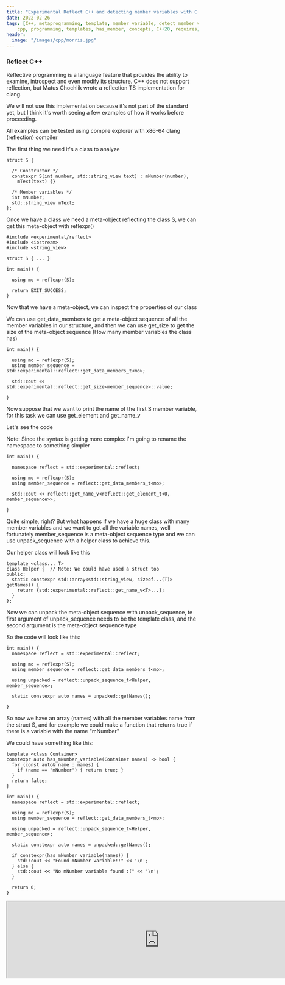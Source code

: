 ```yaml
---
title: "Experimental Reflect C++ and detecting member variables with C++20"
date: 2022-02-26
tags: [C++, metaprogramming, template, member variable, detect member variable,
	cpp, programming, templates, has_member, concepts, C++20, requires]
header:
  image: "/images/cpp/morris.jpg"
---
```



### Reflect C++

Reflective programming is a language feature that provides the ability to
examine, introspect and even modify its structure. C++ does not
support reflection, but Matus Chochlik wrote a reflection TS implementation for clang. 

We will not use this implementation because it's not part of the standard yet, 
but I think it's worth seeing a few examples of how it works before proceeding.


All examples can be tested using compile explorer with x86-64 clang (reflection)
compiler 


The first thing we need it's a class to analyze
```
struct S {
  
  /* Constructor */
  constexpr S(int number, std::string_view text) : mNumber(number), 
    mText(text) {}

  /* Member variables */
  int mNumber;
  std::string_view mText;  
};
```


Once we have a class we need a meta-object reflecting the class S, we can get
this meta-object with reflexpr()

```
#include <experimental/reflect>
#include <iostream>
#include <string_view>

struct S { ... }

int main() {
  
  using mo = reflexpr(S);  

  return EXIT_SUCCESS;
}

```

Now that we have a meta-object, we can inspect the properties of our class

We can use get_data_members to get a meta-object sequence of all 
the member variables in our structure, and then we can use get_size to get
the size of the meta-object sequence (How many member variables the class has)

```
int main() {

  using mo = reflexpr(S);
  using member_sequence = std::experimental::reflect::get_data_members_t<mo>;

  std::cout << std::experimental::reflect::get_size<member_sequence>::value;

}
```

Now suppose that we want to print the name of the first S member variable, for this
task we can use get_element and get_name_v

Let's see the code

Note: Since the syntax is getting more complex I'm going to rename the namespace
to something simpler

```
int main() {

  namespace reflect = std::experimental::reflect;

  using mo = reflexpr(S);
  using member_sequence = reflect::get_data_members_t<mo>;

  std::cout << reflect::get_name_v<reflect::get_element_t<0, member_sequence>>;

}
```

Quite simple, right? But what happens if we have a huge class with many member variables
and we want to get all the variable names, well fortunately member_sequence is 
a meta-object sequence type and we can use unpack_sequence with a helper class
to achieve this.

Our helper class will look like this


```
template <class... T>
class Helper {  // Note: We could have used a struct too
public:
  static constexpr std::array<std::string_view, sizeof...(T)> getNames() {
    return {std::experimental::reflect::get_name_v<T>...};
  }
};
```

Now we can unpack the meta-object sequence with unpack_sequence, 
te first argument of unpack_sequence needs to be the template class, and the
second argument is the meta-object sequence type

So the code will look like this:

```
int main() {
  namespace reflect = std::experimental::reflect;

  using mo = reflexpr(S);
  using member_sequence = reflect::get_data_members_t<mo>;
   
  using unpacked = reflect::unpack_sequence_t<Helper, member_sequence>;

  static constexpr auto names = unpacked::getNames();

}
```

So now we have an array (names) with all the member variables name from the 
struct S, and for example we could make a function that returns true if 
there is a variable with the name "mNumber"

We could have something like this:

```
template <class Container>
constexpr auto has_mNumber_variable(Container names) -> bool {
  for (const auto& name : names) {
    if (name == "mNumber") { return true; }
  }
  return false;
}

int main() {
  namespace reflect = std::experimental::reflect;

  using mo = reflexpr(S);
  using member_sequence = reflect::get_data_members_t<mo>;
   
  using unpacked = reflect::unpack_sequence_t<Helper, member_sequence>;

  static constexpr auto names = unpacked::getNames();

  if constexpr(has_mNumber_variable(names)) { 
    std::cout << "Found mNumber variable!!" << '\n';
  } else {
    std::cout << "No mNumber variable found :(" << '\n';
  }
  
  return 0;
}
```



<iframe width="800px" height="200px" src="https://godbolt.org/e#z:OYLghAFBqRAWIDGB7AJgUwKKoJYBdkAnAGhxAgDMcAbdAOwEMBbdEAcgEY3iLk68Ayoga0QHABw8%2BeAKoBndAAUAHuwAM3AFZji1BnVCIApACYAQqbPEFtRHhx9y9VAGFk1AK5M6IEwDZiZwAZHDp0ADkvACN0QhAAFgBmYgAHZDl8Bzo3T29fALSM%2Bz4QsMimGLik63RbYroBPAZCPByvH38auqzG5rxSiOjYhOS5Jpa2vM6xvoHyypGASmtkD0JEVjZTRNDETwwAaiNEl3RlFNicFn4RAHpCdAo648wjNQBBbd399COTscIoWAAH0AG44dAAdxeb0%2BJh2dD2HkOxxczUIDAAnjCPl9ET8/i4HAD0MwcZ8PgCPHYDgIjgB2Cy4j4HA63ABUBzcdCpdiIB3Zt1hrJQPLwZxShFpEFCeAOdCGJAOY1QIBAAKBYIhkIO4uUeEWBxAByY81iEAVFViy2FrJNABUzngIHqDQyLPSACKw22isYSqUMDwEA4UDyI%2BoQQ1%2BuUAWheB1ByBwqHdRi9PpZbM5AFl0FapaDmjgGFFaHIBUKs7KTWbCMcme9WSq1RqDFqoQ6nQ2fRnEo3YRyDgAJWoXKXipgpPTig57BhyCu8KXhlIMRAAayBJvQTVjyCimnQNIUAEcPPQNpXYZPpwxZ6j54uAHSvg728lPiuj6jjtMfFIPDLHBEBAW0ZnsRA5z4f1zilFsQHRLFUQQtsQXBKFiGVHAAC90GQChX2fCB7UWBNgF3cJmHQOQo3/Js7QePA1jod0EIlS5riaag1QeJ5jzwNUKLwYFGBYMFUQ/RJMCI9NvX7W05N7eSBw%2BIdHSnGdfjDCMsl1OB7wOJiWIrPBCAvA4cAoSy5SoOhUArUwTFNRUnMs1i8DgX5anzeg8DkW0DgI5VkBYaCblCWJWUFG98zvB8Ti/LlpAYSL62k2EYwDA4gxDAy5GBFyCzBYtS1oCBuSaNL5WouRDXjaSDiiZB3Ho1llwOCAYxy4NkFMPwarC40xJow100bO1LOsi1qL%2BeTPSOExnLrJyxsZIzdxY3VzPQBsGW9LMlKzYzCFYigRAUHtcQzZl3hrJhUroOjxszBiRrkNcrz4uo5uVPBVRADjAS4kReMeZ4FNu1lbQ8DIDBNZBfu%2BgMIAEMjIYY2HtxYYqzwvRFfmOBbkbsITd2BVB7wYQr80qAq8FRJg%2BoyjGYbh4ADlXdcN3QVMiY2/jSZALnN2BPHL3QYEGZOH9xywnHKjF9BzwlmFWazCCQPC2DJR6kN3t%2BkWeYB4SqJYWj0dUhirO1vVJXgBdCrrErATK9AZvNxY1omu0EJQYNCVRRaTAAMVWeza0VRNSrLdAwHjsA3NRIOwC2ABWFw6FTq6GLk2oFDa33/rVf25WTk5g/CRGisqaPXdj0Nw9Tcgk5OFP08z7OMehm6KQYk7WLUHO5LYZYeLYNPuB8NgNGIZB2BcSxLBCtYr22LhiEEmfR%2BIeAQFWPBALwUhyBQKcaGGDhAlwAg4iv3h%2BCEERWA4eIpH4eQlFUbfN4eTYN8hBiFI7AuBj3YJPYg09Z7zzYAAeWDEfIK1llDiD8LGPw8Q5x6HhhAEm9RDQVVCikC%2BUp16LG4FvDQyw95n2IbQEgZAupEJIUgbBII8FZB4DQcUhA5DkCiOobgURQjNExCA7gZ8uKwLoNQMRP8MAPQMKIeROAHh2BwKCGigjAjKGPMGTYs9ZS1G0dQHAUQMSEExG4DA2izJXHEcsJ4DBgByAAGralgRcaeG8H6CGEKIV%2B79ZAKBUNo7QV82FICXuYXQZi%2BGQGWMgFI9Q%2BFsFjCqImxhzCWBMAwA4sYADqIhqD5IKU6DEpS5AGVQMgHUhTRSaN4XpQpFxKb8C1rGWBagDjcBsAJLITh7KTB8FfYIkU6w6EKJkPgwzJnpGmXQOYiodB9PUXwXoEx3DtBWT5NZDRxj9HGcsq%2BMxNm5BGdYA5SyCxiGWHIVY6wX6/3QP/He48IFQO4DAlBaCMFYP0BzXB4N%2Bl8AIYvbJMSDjYHwPydeWE3Dn3oYtRIHByGb0EV7YgG4xBqDULodg8RuBMBxXiz5c92C9JAHiyho9liNIyI4eIQA%3D"></iframe>
